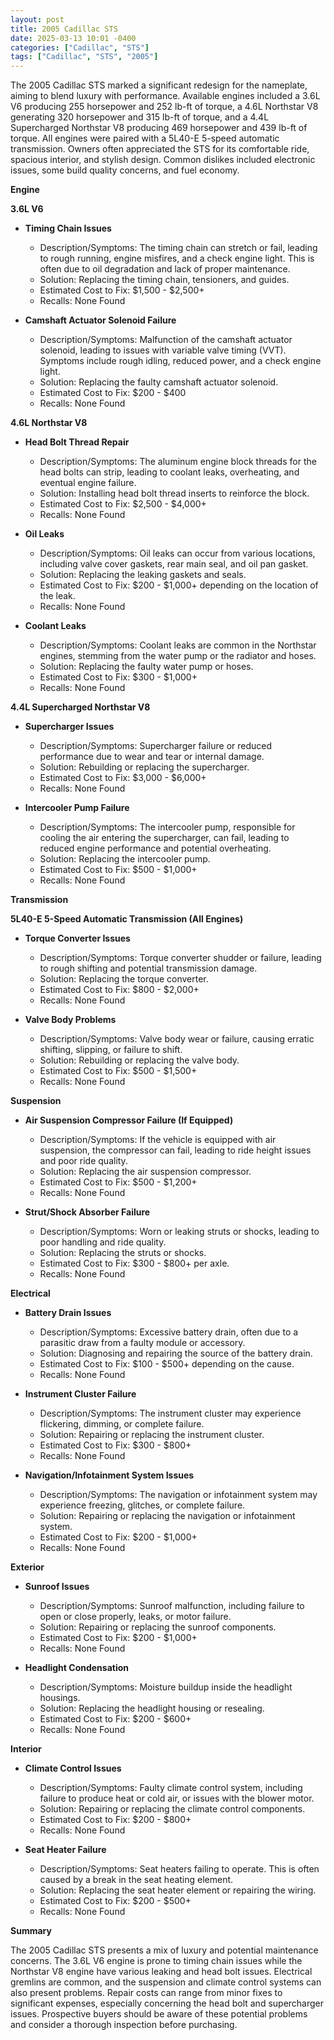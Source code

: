 ```yaml
---
layout: post
title: 2005 Cadillac STS
date: 2025-03-13 10:01 -0400
categories: ["Cadillac", "STS"]
tags: ["Cadillac", "STS", "2005"]
---
```

The 2005 Cadillac STS marked a significant redesign for the nameplate, aiming to blend luxury with performance. Available engines included a 3.6L V6 producing 255 horsepower and 252 lb-ft of torque, a 4.6L Northstar V8 generating 320 horsepower and 315 lb-ft of torque, and a 4.4L Supercharged Northstar V8 producing 469 horsepower and 439 lb-ft of torque. All engines were paired with a 5L40-E 5-speed automatic transmission. Owners often appreciated the STS for its comfortable ride, spacious interior, and stylish design. Common dislikes included electronic issues, some build quality concerns, and fuel economy.

**Engine**

**3.6L V6**

*   **Timing Chain Issues**
    *   Description/Symptoms: The timing chain can stretch or fail, leading to rough running, engine misfires, and a check engine light. This is often due to oil degradation and lack of proper maintenance.
    *   Solution: Replacing the timing chain, tensioners, and guides.
    *   Estimated Cost to Fix: $1,500 - $2,500+
    *   Recalls: None Found

*   **Camshaft Actuator Solenoid Failure**
    *   Description/Symptoms: Malfunction of the camshaft actuator solenoid, leading to issues with variable valve timing (VVT). Symptoms include rough idling, reduced power, and a check engine light.
    *   Solution: Replacing the faulty camshaft actuator solenoid.
    *   Estimated Cost to Fix: $200 - $400
    *   Recalls: None Found

**4.6L Northstar V8**

*   **Head Bolt Thread Repair**
    *   Description/Symptoms: The aluminum engine block threads for the head bolts can strip, leading to coolant leaks, overheating, and eventual engine failure.
    *   Solution: Installing head bolt thread inserts to reinforce the block.
    *   Estimated Cost to Fix: $2,500 - $4,000+
    *   Recalls: None Found

*   **Oil Leaks**
    *   Description/Symptoms: Oil leaks can occur from various locations, including valve cover gaskets, rear main seal, and oil pan gasket.
    *   Solution: Replacing the leaking gaskets and seals.
    *   Estimated Cost to Fix: $200 - $1,000+ depending on the location of the leak.
    *   Recalls: None Found

*   **Coolant Leaks**
    *   Description/Symptoms: Coolant leaks are common in the Northstar engines, stemming from the water pump or the radiator and hoses.
    *   Solution: Replacing the faulty water pump or hoses.
    *   Estimated Cost to Fix: $300 - $1,000+
    *   Recalls: None Found

**4.4L Supercharged Northstar V8**

*   **Supercharger Issues**
    *   Description/Symptoms: Supercharger failure or reduced performance due to wear and tear or internal damage.
    *   Solution: Rebuilding or replacing the supercharger.
    *   Estimated Cost to Fix: $3,000 - $6,000+
    *   Recalls: None Found

*   **Intercooler Pump Failure**
    *   Description/Symptoms: The intercooler pump, responsible for cooling the air entering the supercharger, can fail, leading to reduced engine performance and potential overheating.
    *   Solution: Replacing the intercooler pump.
    *   Estimated Cost to Fix: $500 - $1,000+
    *   Recalls: None Found

**Transmission**

**5L40-E 5-Speed Automatic Transmission (All Engines)**

*   **Torque Converter Issues**
    *   Description/Symptoms: Torque converter shudder or failure, leading to rough shifting and potential transmission damage.
    *   Solution: Replacing the torque converter.
    *   Estimated Cost to Fix: $800 - $2,000+
    *   Recalls: None Found

*   **Valve Body Problems**
    *   Description/Symptoms: Valve body wear or failure, causing erratic shifting, slipping, or failure to shift.
    *   Solution: Rebuilding or replacing the valve body.
    *   Estimated Cost to Fix: $500 - $1,500+
    *   Recalls: None Found

**Suspension**

*   **Air Suspension Compressor Failure (If Equipped)**
    *   Description/Symptoms: If the vehicle is equipped with air suspension, the compressor can fail, leading to ride height issues and poor ride quality.
    *   Solution: Replacing the air suspension compressor.
    *   Estimated Cost to Fix: $500 - $1,200+
    *   Recalls: None Found

*   **Strut/Shock Absorber Failure**
    *   Description/Symptoms: Worn or leaking struts or shocks, leading to poor handling and ride quality.
    *   Solution: Replacing the struts or shocks.
    *   Estimated Cost to Fix: $300 - $800+ per axle.
    *   Recalls: None Found

**Electrical**

*   **Battery Drain Issues**
    *   Description/Symptoms: Excessive battery drain, often due to a parasitic draw from a faulty module or accessory.
    *   Solution: Diagnosing and repairing the source of the battery drain.
    *   Estimated Cost to Fix: $100 - $500+ depending on the cause.
    *   Recalls: None Found

*   **Instrument Cluster Failure**
    *   Description/Symptoms: The instrument cluster may experience flickering, dimming, or complete failure.
    *   Solution: Repairing or replacing the instrument cluster.
    *   Estimated Cost to Fix: $300 - $800+
    *   Recalls: None Found

*   **Navigation/Infotainment System Issues**
    *   Description/Symptoms: The navigation or infotainment system may experience freezing, glitches, or complete failure.
    *   Solution: Repairing or replacing the navigation or infotainment system.
    *   Estimated Cost to Fix: $200 - $1,000+
    *   Recalls: None Found

**Exterior**

*   **Sunroof Issues**
    *   Description/Symptoms: Sunroof malfunction, including failure to open or close properly, leaks, or motor failure.
    *   Solution: Repairing or replacing the sunroof components.
    *   Estimated Cost to Fix: $200 - $1,000+
    *   Recalls: None Found

*   **Headlight Condensation**
    *   Description/Symptoms: Moisture buildup inside the headlight housings.
    *   Solution: Replacing the headlight housing or resealing.
    *   Estimated Cost to Fix: $200 - $600+
    *   Recalls: None Found

**Interior**

*   **Climate Control Issues**
    *   Description/Symptoms: Faulty climate control system, including failure to produce heat or cold air, or issues with the blower motor.
    *   Solution: Repairing or replacing the climate control components.
    *   Estimated Cost to Fix: $200 - $800+
    *   Recalls: None Found

*   **Seat Heater Failure**
    *   Description/Symptoms: Seat heaters failing to operate. This is often caused by a break in the seat heating element.
    *   Solution: Replacing the seat heater element or repairing the wiring.
    *   Estimated Cost to Fix: $200 - $500+
    *   Recalls: None Found

**Summary**

The 2005 Cadillac STS presents a mix of luxury and potential maintenance concerns. The 3.6L V6 engine is prone to timing chain issues while the Northstar V8 engine have various leaking and head bolt issues. Electrical gremlins are common, and the suspension and climate control systems can also present problems. Repair costs can range from minor fixes to significant expenses, especially concerning the head bolt and supercharger issues. Prospective buyers should be aware of these potential problems and consider a thorough inspection before purchasing.

